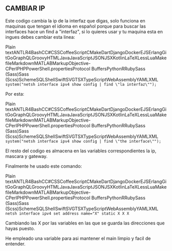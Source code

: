 **CAMBIAR IP**
--------------

Este codigo cambia la ip de la interfaz que digas, solo funciona en maquinas que tengan el idioma en español porque para buscar las interfaces hace un find a "interfaz", si lo quieres usar y tu maquina esta en ingues debes cambiar esta linea:

Plain textANTLR4BashCC#CSSCoffeeScriptCMakeDartDjangoDockerEJSErlangGitGoGraphQLGroovyHTMLJavaJavaScriptJSONJSXKotlinLaTeXLessLuaMakefileMarkdownMATLABMarkupObjective-CPerlPHPPowerShell.propertiesProtocol BuffersPythonRRubySass (Sass)Sass (Scss)SchemeSQLShellSwiftSVGTSXTypeScriptWebAssemblyYAMLXML`   system("netsh interface ipv4 show config | find \"la interfaz\"");   `

Por esta:

Plain textANTLR4BashCC#CSSCoffeeScriptCMakeDartDjangoDockerEJSErlangGitGoGraphQLGroovyHTMLJavaJavaScriptJSONJSXKotlinLaTeXLessLuaMakefileMarkdownMATLABMarkupObjective-CPerlPHPPowerShell.propertiesProtocol BuffersPythonRRubySass (Sass)Sass (Scss)SchemeSQLShellSwiftSVGTSXTypeScriptWebAssemblyYAMLXML`   system("netsh interface ipv4 show config | find \"the interface\"");   `

El resto del codigo es almacena en las variables correspondientes la ip, mascara y gateway.

Finalmente he usado este comando:

Plain textANTLR4BashCC#CSSCoffeeScriptCMakeDartDjangoDockerEJSErlangGitGoGraphQLGroovyHTMLJavaJavaScriptJSONJSXKotlinLaTeXLessLuaMakefileMarkdownMATLABMarkupObjective-CPerlPHPPowerShell.propertiesProtocol BuffersPythonRRubySass (Sass)Sass (Scss)SchemeSQLShellSwiftSVGTSXTypeScriptWebAssemblyYAMLXML`   netsh interface ipv4 set address name="X" static X X X   `

Cambiando las X por las variables en las que se guarda las direcciones que hayas puesto.

He empleado una variable para asi mantener el main limpio y facil de entender.